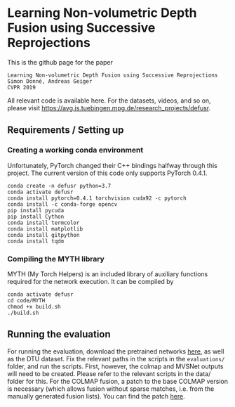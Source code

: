# Learning Non-volumetric Depth Fusion using Successive Reprojections

This is the github page for the paper

    Learning Non-volumetric Depth Fusion using Successive Reprojections
    Simon Donné, Andreas Geiger
    CVPR 2019

All relevant code is available here.
For the datasets, videos, and so on, please visit https://avg.is.tuebingen.mpg.de/research_projects/defusr.

## Requirements / Setting up

### Creating a working conda environment

Unfortunately, PyTorch changed their C++ bindings halfway through this project.
The current version of this code only supports PyTorch 0.4.1.

    conda create -n defusr python=3.7
    conda activate defusr
    conda install pytorch=0.4.1 torchvision cuda92 -c pytorch
    conda install -c conda-forge opencv
    pip install pycuda
    pip install Cython
    conda install termcolor
    conda install matplotlib
    conda install gitpython
    conda install tqdm

### Compiling the MYTH library

MYTH (My Torch Helpers) is an included library of auxiliary functions required for the network execution.
It can be compiled by

    conda activate defusr
    cd code/MYTH
    chmod +x build.sh
    ./build.sh


## Running the evaluation

For running the evaluation, download the pretrained networks [here](https://avg.is.tuebingen.mpg.de/research_projects/defusr), as well as the DTU dataset.
Fix the relevant paths in the scripts in the `evaluations/` folder, and run the scripts.
First, however, the colmap and MVSNet outputs will need to be created. Please refer to the relevant scripts in the data/ folder for this.
For the COLMAP fusion, a patch to the base COLMAP version is necessary (which allows fusion without sparse matches, i.e. from the manually generated fusion lists).
You can find the patch [here](data/colmap_patch.patch).
